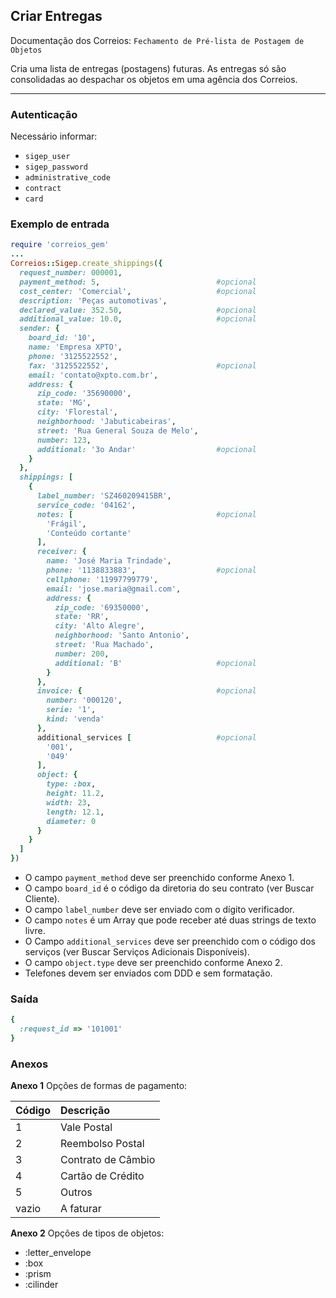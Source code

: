 ## Criar Entregas

Documentação dos Correios: `Fechamento de Pré-lista de Postagem de Objetos`

Cria uma lista de entregas (postagens) futuras. As entregas só são consolidadas ao despachar os objetos em uma agência dos
Correios. 

____

### Autenticação
Necessário informar:
* `sigep_user`
* `sigep_password`
* `administrative_code`
* `contract`
* `card`

### Exemplo de entrada

```ruby
require 'correios_gem'
...
Correios::Sigep.create_shippings({
  request_number: 000001,
  payment_method: 5,                          #opcional
  cost_center: 'Comercial',                   #opcional
  description: 'Peças automotivas',
  declared_value: 352.50,                     #opcional
  additional_value: 10.0,                     #opcional
  sender: {
    board_id: '10',
    name: 'Empresa XPTO',
    phone: '3125522552',
    fax: '3125522552',                        #opcional
    email: 'contato@xpto.com.br',
    address: {
      zip_code: '35690000',
      state: 'MG',
      city: 'Florestal',
      neighborhood: 'Jabuticabeiras',
      street: 'Rua General Souza de Melo',
      number: 123,
      additional: '3o Andar'                  #opcional
    }
  },
  shippings: [
    {
      label_number: 'SZ460209415BR',
      service_code: '04162',
      notes: [                                #opcional
        'Frágil',
        'Conteúdo cortante'
      ],
      receiver: {
        name: 'José Maria Trindade',
        phone: '1138833883',                  #opcional
        cellphone: '11997799779',
        email: 'jose.maria@gmail.com',
        address: {
          zip_code: '69350000',
          state: 'RR',
          city: 'Alto Alegre',
          neighborhood: 'Santo Antonio',
          street: 'Rua Machado',
          number: 200,
          additional: 'B'                     #opcional
        }
      },
      invoice: {                              #opcional
        number: '000120',
        serie: '1',
        kind: 'venda'
      },
      additional_services [                   #opcional
        '001',
        '049'
      ],
      object: {
        type: :box,
        height: 11.2,
        width: 23,
        length: 12.1,
        diameter: 0
      }
    }
  ]
})
```
* O campo `payment_method` deve ser preenchido conforme Anexo 1.
* O campo `board_id` é o código da diretoria do seu contrato (ver Buscar Cliente). 
* O campo `label_number` deve ser enviado com o dígito verificador.
* O campo `notes` é um Array que pode receber até duas strings de texto livre.
* O Campo `additional_services` deve ser preenchido com o código dos serviços (ver Buscar Serviços Adicionais Disponíveis).
* O campo `object.type` deve ser preenchido conforme Anexo 2.
* Telefones devem ser enviados com DDD e sem formatação.

### Saída

```ruby
{
  :request_id => '101001'
}
```

### Anexos

__Anexo 1__
Opções de formas de pagamento:

| Código  | Descrição          |
| :------ | :----------------- |
| 1       | Vale Postal        |
| 2       | Reembolso Postal   |
| 3       | Contrato de Câmbio |
| 4       | Cartão de Crédito  |
| 5       | Outros             |
| vazio   | A faturar          |

__Anexo 2__
Opções de tipos de objetos:
* :letter_envelope
* :box
* :prism
* :cilinder
